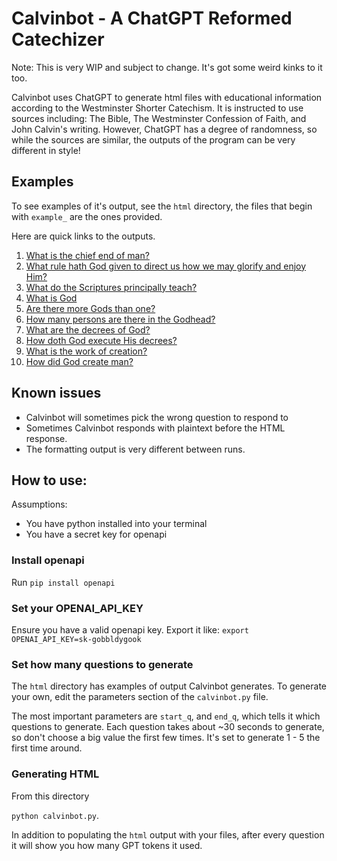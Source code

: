 # Calvinbot - A ChatGPT Reformed Catechizer

Note: This is very WIP and subject to change. It's got some weird kinks to it too.

Calvinbot uses ChatGPT to generate html files with educational information according to the Westminster Shorter Catechism.
It is instructed to use sources including: The Bible, The Westminster Confession of Faith, and John Calvin's writing. However, 
ChatGPT has a degree of randomness, so while the sources are similar, the outputs of the program can be very different in style!

## Examples
To see examples of it's output, see the `html` directory, the files that begin with `example_` are the ones provided. 

Here are quick links to the outputs.
1. [What is the chief end of man?](html/example_WSC_Q_1_v0.html)
1. [What rule hath God given to direct us how we may glorify and enjoy Him? ](html/example_WSC_Q_2_v0.html)
1. [What do the Scriptures principally teach?](html/example_WSC_Q_3_v0.html)
1. [What is God](html/example_WSC_Q_4_v0.html)
1. [Are there more Gods than one?](html/example_WSC_Q_5_v0.html)
1. [How many persons are there in the Godhead?](html/example_WSC_Q_6_v0.html)
1. [What are the decrees of God? ](html/example_WSC_Q_7_v0.html)
1. [How doth God execute His decrees? ](html/example_WSC_Q_8_v0.html)
1. [What is the work of creation?](html/example_WSC_Q_9_v0.html)
1. [How did God create man?](html/example_WSC_Q_10_v0.html)

## Known issues
- Calvinbot will sometimes pick the wrong question to respond to
- Sometimes Calvinbot responds with plaintext before the HTML response.
- The formatting output is very different between runs.


## How to use:

Assumptions:
- You have python installed into your terminal
- You have a secret key for openapi

### Install openapi
Run `pip install openapi`

### Set your OPENAI_API_KEY
Ensure you have a valid openapi key. Export it like:
    `export OPENAI_API_KEY=sk-gobbldygook`

### Set how many questions to generate
The `html` directory has examples of output Calvinbot generates. To generate your own,
edit the parameters section of the `calvinbot.py` file.

The most important parameters are `start_q`, and `end_q`, which tells it which questions to
generate. Each question takes about ~30 seconds to generate, so don't choose a big value the first
few times. It's set to generate 1 - 5 the first time around.

### Generating HTML
From this directory

`python calvinbot.py`.

In addition to populating the `html` output with your files, after every question it will show you
how many GPT tokens it used.
